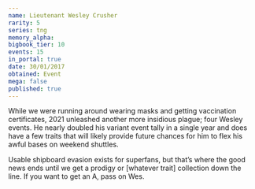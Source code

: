```yaml
---
name: Lieutenant Wesley Crusher
rarity: 5
series: tng
memory_alpha:
bigbook_tier: 10
events: 15
in_portal: true
date: 30/01/2017
obtained: Event
mega: false
published: true
---
```


While we were running around wearing masks and getting vaccination certificates, 2021 unleashed another more insidious plague; four Wesley events. He nearly doubled his variant event tally in a single year and does have a few traits that will likely provide future chances for him to flex his awful bases on weekend shuttles.

Usable shipboard evasion exists for superfans, but that’s where the good news ends until we get a prodigy or [whatever trait] collection down the line. If you want to get an A, pass on Wes.
